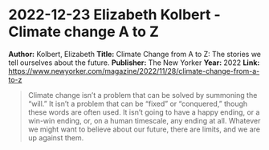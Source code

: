 # 2022-12-23 Elizabeth Kolbert - Climate change A to Z



**Author:** Kolbert, Elizabeth
**Title:** Climate Change from A to Z: The stories we tell ourselves about the future. 
**Publisher:** The New Yorker
**Year:** 2022
**Link:** <https://www.newyorker.com/magazine/2022/11/28/climate-change-from-a-to-z>


> Climate change isn’t a problem that can be solved by summoning the “will.” It isn’t a problem that can be “fixed” or “conquered,” though these words are often used. It isn’t going to have a happy ending, or a win-win ending, or, on a human timescale, any ending at all. Whatever we might want to believe about our future, there are limits, and we are up against them.